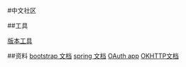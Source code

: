 #中文社区


##工具

[版本工具](git/github)


##资料
[bootstrap 文档](https://v3.bootcss.com/css/)
[spring 文档](https://spring.io/guides/gs/serving-web-content)
[OAuth app](https://developer.github.com/apps/building-oauth-apps/authorizing-oauth-apps/)
[OKHTTP文档](https://square.github.io/okhttp/)